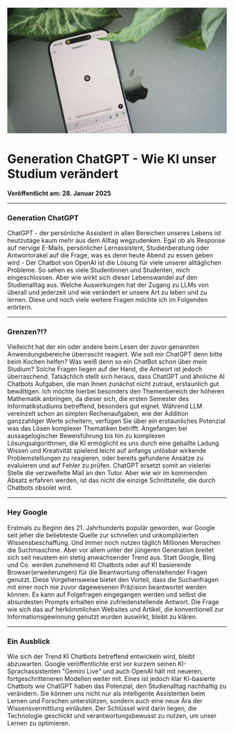 ![Blogbild](/assets/images/Generation%20ChatGPT%20-%20Wie%20KI%20unser%20Studium%20veraaendert.jpg)

# Generation ChatGPT - Wie KI unser Studium verändert

**Veröffentlicht am: 28. Januar 2025**

---

### Generation ChatGPT

ChatGPT - der persönliche Assistent in allen Bereichen unseres Lebens ist heutzutage kaum mehr aus dem Alltag wegzudenken. Egal ob als Response auf nervige E-Mails, persönlicher Lernassistent, Studienberatung oder Antwortorakel auf die Frage, was es denn heute Abend zu essen geben wird - Der Chatbot von OpenAI ist die Lösung für viele unserer alltäglichen Probleme. So sehen es viele Studentinnen und Studenten, mich eingeschlossen. Aber wie wirkt sich dieser Lebenswandel auf den Studienalltag aus. Welche Auswirkungen hat der Zugang zu LLMs von überall und jederzeit und wie verändert er unsere Art zu leben und zu lernen. Diese und noch viele weitere Fragen möchte ich im Folgenden erörtern.

---

### Grenzen?!?

Vielleicht hat der ein oder andere beim Lesen der zuvor genannten Anwendungsbereiche überrascht reagiert. Wie soll mir ChatGPT denn bitte beim Kochen helfen? Was weiß denn so ein ChatBot schon über mein Studium? Solche Fragen liegen auf der Hand, die Antwort ist jedoch überraschend. Tatsächlich stellt sich heraus, dass ChatGPT und ähnliche AI Chatbots Aufgaben, die man ihnen zunächst nicht zutraut, erstaunlich gut bewältigen. Ich möchte hierbei besonders den Themenbereich der höheren Mathematik anbringen, da dieser sich, die ersten Semester des Informatikstudiums betreffend, besonders gut eignet. Während LLM vereinzelt schon an simplen Rechenaufgaben, wie der Addition ganzzahliger Werte scheitern, verfügen Sie über ein erstaunliches Potenzial was das Lösen komplexer Thematiken betrifft. Angefangen bei aussagelogischer Beweisführung bis hin zu komplexen Lösungsalgorithmen, die KI ermöglicht es uns durch eine geballte Ladung Wissen und Kreativität spielend leicht auf anfangs unlösbar wirkende Problemstellungen zu reagieren, oder bereits gefundene Ansätze zu evaluieren und auf Fehler zu prüfen. ChatGPT ersetzt somit an vielerlei Stelle die verzweifelte Mail an den Tutor. Aber wie wir im kommenden Absatz erfahren werden, ist das nicht die einzige Schnittstelle, die durch Chatbots obsolet wird.

---

### Hey Google

Erstmals zu Beginn des 21. Jahrhunderts populär geworden, war Google seit jeher die beliebteste Quelle zur schnellen und unkomplizierten Wissensbeschaffung. Und immer noch nutzen täglich Millionen Menschen die Suchmaschine. Aber vor allem unter der jüngeren Generation breitet sich seit neustem ein stetig anwachsender Trend aus. Statt Google, Bing und Co. werden zunehmend KI Chatbots oder auf KI basierende Browser(erweiterungen) für die Beantwortung offenstehender Fragen genutzt. Diese Vorgehensweise bietet den Vorteil, dass die Suchanfragen mit einer noch nie zuvor dagewesenen Präzision beantwortet werden können. Es kann auf Folgefragen eingegangen werden und selbst die absurdesten Prompts erhalten eine zufriedenstellende Antwort. Die Frage wie sich das auf herkömmlichen Websites und Artikel, die konventionell zur Informationsgewinnung genutzt wurden auswirkt, bleibt zu klären.

---

### Ein Ausblick

Wie sich der Trend KI Chatbots betreffend entwickeln wird, bleibt abzuwarten. Google veröffentlichte erst vor kurzem seinen KI-Sprachassistenten "Gemini Live" und auch OpenAI hält mit neueren, fortgeschritteneren Modellen weiter mit. Eines ist jedoch klar KI-basierte Chatbots wie ChatGPT haben das Potenzial, den Studienalltag nachhaltig zu verändern. Sie können uns nicht nur als intelligente Assistenten beim Lernen und Forschen unterstützen, sondern auch eine neue Ära der Wissensvermittlung einläuten. Der Schlüssel wird darin liegen, die Technologie geschickt und verantwortungsbewusst zu nutzen, um unser Lernen zu optimieren.